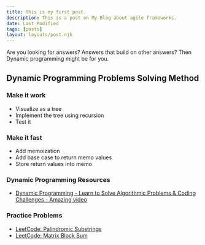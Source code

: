 ```yaml
---
title: This is my first post.
description: This is a post on My Blog about agile frameworks.
date: Last Modified
tags: [posts] 
layout: layouts/post.njk
---
```


Are you looking for answers? Answers that build on other answers? Then Dynamic programming might be for you.

## Dynamic Programming Problems Solving Method 

### Make it work 
* Visualize as a tree
* Implement the tree using recursion
* Test it

### Make it fast 
* Add memoization
* Add base case to return memo values
* Store return values into memo

### Dynamic Programming Resources
* <a href="https://www.youtube.com/watch?v=oBt53YbR9Kk">Dynamic Programming - Learn to Solve Algorithmic Problems &amp; Coding Challenges - Amazing video</a>

### Practice Problems 
* <a href="https://leetcode.com/problems/palindromic-substrings">LeetCode: Palindromic Substrings</a>
* <a href="https://leetcode.com/problems/matrix-block-sum/">LeetCode: Matrix Block Sum</a>